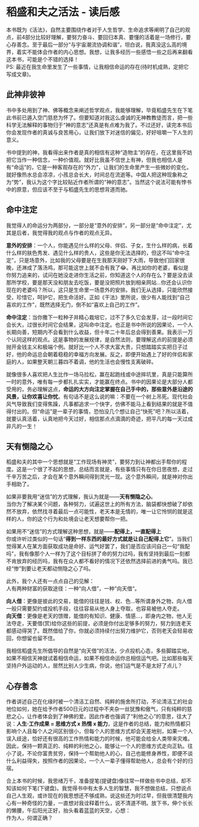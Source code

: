 # 稻盛和夫之活法 - 读后感
本书既为《活法》，自然主要围绕作者对于人生哲学、生命追求等阐明了自己的观点，前4部分比较好理解，要努力奋斗、要回归本真、要懂的活着是一场修行，要心存善念。至于最后一部分“与宇宙潮流协调和谐”，坦白说，我真没这么高的境界，着实不能体会作者的内心思想。我想，让我多经历一些感悟一些之后再来翻看这本书，可能是个不错的选择！  
PS: 最近在我生命里发生了一些事情，让我相信命运的存在(待时机成熟，定把它写成文章)。

## 此神非彼神
书中多处用到了神、佛等概念来阐述哲学观点，我能够理解，毕竟稻盛先生在下笔此书前已遁入空门慈悲为怀了。但要知道对我这么虔诚的无神教教徒而言，把一些科学无法解释的事物归于“神的意志”还真是有点难为我了。不过还好，读完本书后你会发现作者的真诚与良苦用心，让我们放下对迷信的偏见，好好咀嚼一下人生的意义。

书中提到的神，我看得出来作者是真的相信有这种“造物主”的存在，在这里我不妨把它当作一种信念，一种价值观。就好比我虽不信世上有神，但我也相信人是有“命运”的，它是一种客观存在的“外力”，让我们的生命里产生一些微妙的变化，就好像热水总会凉凉，小孩总会长大，时间总在流逝等。中国人把这种现象称之为“势”，我认为这个字比较贴近作者所谓的“神的意志”。当然这个说法可能有悖书中的原意，但应该不至于与稻盛先生的思想背道而驰。

## 命中注定
我觉得人的命运分为两部分，一部分是“意外的安排”，另一部分是“命中注定”，尤其是后者，我觉得我的观点与作者的观点无异。

**意外的安排**：一个人，你能遇见什么样的父母、伴侣、子女，生什么样的病，长着什么样的肤色秀发、遇见什么样的贵人，这些是你无法选择的，但这不叫“命中注定”，只是场意外，比如我的父母要是在生我那天刚好下大雨，导致他们回家很晚，还淋成了落汤鸡，那可能这世上就不会有我了😂。再比如你的老婆，看似是你努力追来的，试问在她没走进你生活之前，你知道这个人的存在么？要是没去读那所学校，要是那天没和朋友去吃饭，要是没把照片放到相亲网站…你还会认识你现在的老婆吗？所以，这只是生命里一场意外的安排。我们无从选择，只能欣然接受，珍惜它，呵护它，把生命活好。正如《干法》里所说，很少有人能找到“自己喜欢的工作”，既然选择无门，倒不如“喜欢上自己的工作”。

**命中注定**：当你撒下一粒种子并精心栽培它，过不了多久它会发芽，过一段时间它会长大，过很长时间它会结果，这叫命中注定。也正是书中所说的因果论，一个人长期向善，短期内不会看到什么收益，但十年二十年后总会得到善果。我表示一万个认同这样的观点。这是事物的发展规律，是自然法则，要理解这点的前提是必须抛开金钱主义和极端个例。就好比一个人不求大富大贵，只想踏踏实实把日子过好，他的命运总会朝着稳稳的幸福方向发展。反之，即便开始遇上了好的伴侣和家庭的人，如果整天朝三暮四不着调，他的生活也会慢性支离破碎。

就像很多人喜欢把人生比作一场马拉松，赢在起跑线或中途摔坑里，真是只能算所一时的意外，唯有每一步都扎扎实实，才能赢在终点。书中的因果论是大部分人都受用的，务必理解这点，**命运的大方向注定掌握在自己手中的，那些意外是沿途的风景，让你欢喜让你忧**。有句话不是这么说的嘛：不要在一个树上吊死。现代社会风气导致我们变得焦躁，凡事都追求一个快字，仿佛不能马上看到结果的就是不值得付出的。但“命运”是一辈子的事情，恐怕没几个想让自己“快死”吧？所以活着，就要认真活着，认真地把今天过好，相信那点点滴滴的奇迹，把平凡的每一天过成非凡的一生！

## 天有恻隐之心
稻盛和夫的其中一个思想就是“工作现场有神灵”，要努力到让神都出手帮你的程度。这是一个很了不起的思想，总结而言就是，有些事情只有在你日思夜想，走过千辛万苦之后，才会在某个意外瞬间得到灵光一现。这个意外瞬间，就是神对你出手相助了。

如果非要我用“迷信”的方式理解，我认为就是——**天有恻隐之心**。  
当你为了解决某个问题，各种努力，试遍这世上的所有方法，脑袋都快想破了却依然不放弃，依然找寻着最后一点可能性，老天本是无情的，唯一让它怜悯的就是这样的人，你的这个行为和处境会让老天想要帮你一把。

如果用不“迷信”的方式理解这种思想，就是——**配得上，一直配得上**  
你或许听过类似的一句话“**得到一样东西的最好方式就是让自己配得上它**”。当我们觉得某人在某方面获取成功是命好、运气好罢了，我们是否应该问自己一句“我配吗”，我有像那个人一样为了这个目标拼了命的努力过吗，我有坚持到最后一刻都不肯放弃的经历吗，我有在众人都不看好的情况下还依然选择前进的勇气吗。我已经“惨”到要让老天都动恻隐之心了吗。

此外，我个人还有一点点自己的见解：  
人有两种财富的获取途径：一种“向人借”，一种”向天借“。

**向人借**：更像是彼此的交易，能借的往往是钱、权、色…等所谓身外之物，向人借一般只需要契约或投机手段，往往容易从他人身上夺取，也容易被他人夺走。  
**向天借**：更像是老天的馈赠，能借的有知识、健康、情感…，即身内之物，他人无法夺走，天要借(赏)给你这些的前提，必须是你付出足够多的努力，努力到连老天都感动得哭了。既然借给了你，你就必须持续付出努力维护它，否则老天会轻易收回，你想留也留不住。

我相信稻盛先生所倡导的自然是“向天借”的活法，少点投机心态，多些脚踏实地，如果不相信天神就试着相信命运，如果不相信命运你总相信运气吧。比如那些每天坚持户外运动的人，居然比别人少生病，你说，他们运气是不是太好了点儿？

## 心存善念
作者讲述自己在化缘时被一个清洁工自然、纯粹的施舍所打动，不论清洁工的社会地位如何，她在给予作者500日元的过程中不夹杂一丝犹豫和傲气，只有纯粹的慈悲之心，让作者体会到了神佛的爱。因此作者也强调了“利他之心”的意思，往大了说：**人生·工作成果 = 思维方式 x 热情 x 能力**，这是作者的总结，能力和热情都只影响个人且每个人之间区别很小，但每个人的思维方式却会天差地别，如果一个人误入歧途，恰好还有很高的工作热情和能力的时候，他可能会给全人类带来灾难。因此，保持一颗真正的、纯粹的利他之心，能够让一个人的思维方式走向正轨。往小了说，不论你富贵贫穷，保持一个帮助他人的心，自己也能修身养性，即便不谈什么利益得失，按照作者的因果论，一个人一辈子懂得帮助他人，总会有个好的归宿。

合上本书的时候，我思绪万千，准备提笔(提键盘)像往常一样做些书中总结，却不知该如何下笔(下键盘)。我觉得书中有太多人生的智慧，我不想做总结，只想说点自己人生观，或许现在的我思想还不够成熟，说这些还为时过早，但我很清楚我内心有一种奇怪的力量，一直想对我诠释着什么，说不清道不明。放下书，伸个长长的懒腰，午后阳光正好，抬头看着蓝蓝的天空，心想：  
作为人，何谓正确？
